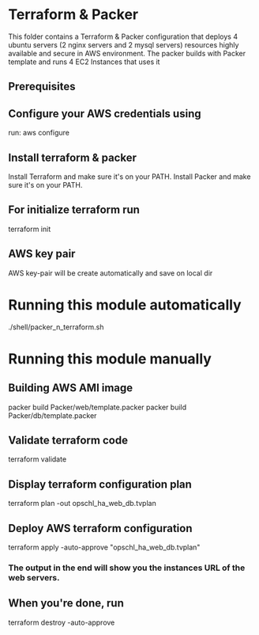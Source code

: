 # Terraform & Packer
This folder contains a Terraform & Packer configuration that deploys 4 ubuntu servers (2 nginx servers and 2 mysql servers) resources highly available and secure in AWS environment. The packer builds with Packer template and runs 4 EC2 Instances that uses it 


## Prerequisites
  ## Configure your AWS credentials using
  run:
  aws configure

  ## Install terraform & packer
  Install Terraform and make sure it's on your PATH.
  Install Packer and make sure it's on your PATH.

  ## For initialize terraform run
  terraform init
  
  ## AWS key pair
  AWS key-pair will be create automatically and save on local dir

# Running this module automatically
./shell/packer_n_terraform.sh

# Running this module manually

## Building AWS AMI image
packer build Packer/web/template.packer
packer build Packer/db/template.packer

## Validate terraform code
terraform validate

## Display terraform configuration plan
terraform plan -out opschl_ha_web_db.tvplan

## Deploy AWS terraform configuration
terraform apply -auto-approve "opschl_ha_web_db.tvplan"

### The output in the end will show you the instances URL of the web servers.

## When you're done, run
terraform destroy -auto-approve
